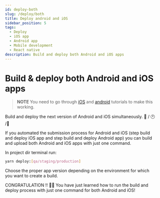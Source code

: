 ```yaml
---
id: deploy-both
slug: /deploy/both
title: Deploy android and iOS
sidebar_position: 5
tags:
  - Deploy
  - iOS app
  - Android app
  - Mobile development
  - React native
description: Build and deploy both Android and iOS apps
---
```


# Build & deploy both Android and iOS apps

> **NOTE** You need to go through [iOS](docs/deploy/ios) and [android](docs/deploy/android) tutorials to make this working.

Build and deploy the next version of Android and iOS simultaneously. 🌈 / 🕐 /📱

If you automated the submission process for Android and iOS (step build and deploy iOS app and step build and deploy Android app) you can build and upload both Android and iOS apps with just one command.

In project dir terminal run:

```bash
yarn deploy:[qa/staging/production]
```

Choose the proper app version depending on the environment for which you want to create a build.

CONGRATULATION !! 🥳🥳 You have just learned how to run the build and deploy process with just one command for both Android and iOS!
